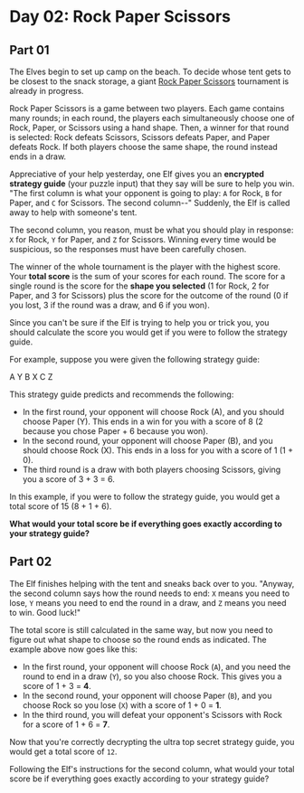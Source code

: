 # Day 02: Rock Paper Scissors

## Part 01

The Elves begin to set up camp on the beach. To decide whose tent gets to be
closest to the snack storage, a giant [Rock Paper
Scissors](https://en.wikipedia.org/wiki/Rock_paper_scissors) tournament is
already in progress.

Rock Paper Scissors is a game between two players. Each game contains many
rounds; in each round, the players each simultaneously choose one of Rock,
Paper, or Scissors using a hand shape. Then, a winner for that round is
selected: Rock defeats Scissors, Scissors defeats Paper, and Paper defeats Rock.
If both players choose the same shape, the round instead ends in a draw.

Appreciative of your help yesterday, one Elf gives you an **encrypted strategy
guide** (your puzzle input) that they say will be sure to help you win. "The
first column is what your opponent is going to play: `A` for Rock, `B` for
Paper, and `C` for Scissors. The second column--" Suddenly, the Elf is called
away to help with someone's tent.

The second column, you reason, must be what you should play in response: `X` for
Rock, `Y` for Paper, and `Z` for Scissors. Winning every time would be
suspicious, so the responses must have been carefully chosen.

The winner of the whole tournament is the player with the highest score. Your
**total score** is the sum of your scores for each round. The score for a single
round is the score for the **shape you selected** (1 for Rock, 2 for Paper, and
3 for Scissors) plus the score for the outcome of the round (0 if you lost, 3 if
the round was a draw, and 6 if you won).

Since you can't be sure if the Elf is trying to help you or trick you, you
should calculate the score you would get if you were to follow the strategy
guide.

For example, suppose you were given the following strategy guide:

A Y
B X
C Z

This strategy guide predicts and recommends the following:

- In the first round, your opponent will choose Rock (A), and you should choose
  Paper (Y). This ends in a win for you with a score of 8 (2 because you chose
  Paper + 6 because you won).
- In the second round, your opponent will choose Paper (B), and you should
  choose Rock (X). This ends in a loss for you with a score of 1 (1 + 0).
- The third round is a draw with both players choosing Scissors, giving you a
  score of 3 + 3 = 6.

In this example, if you were to follow the strategy guide, you would get a total
score of 15 (8 + 1 + 6).

**What would your total score be if everything goes exactly according to your
strategy guide?**

## Part 02

The Elf finishes helping with the tent and sneaks back over to you. "Anyway, the
second column says how the round needs to end: `X` means you need to lose, `Y`
means you need to end the round in a draw, and `Z` means you need to win. Good
luck!"

The total score is still calculated in the same way, but now you need to figure
out what shape to choose so the round ends as indicated. The example above now
goes like this:

- In the first round, your opponent will choose Rock (`A`), and you need the
  round to end in a draw (`Y`), so you also choose Rock. This gives you a score
  of 1 + 3 = **4**.
- In the second round, your opponent will choose Paper (`B`), and you choose Rock
  so you lose (`X`) with a score of 1 + 0 = **1**.
- In the third round, you will defeat your opponent's Scissors with Rock for a
  score of 1 + 6 = **7**.

Now that you're correctly decrypting the ultra top secret strategy guide, you
would get a total score of `12`.

Following the Elf's instructions for the second column, what would your total
score be if everything goes exactly according to your strategy guide?
